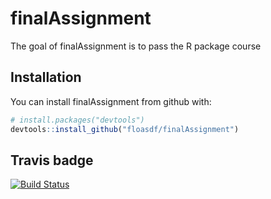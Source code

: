 # finalAssignment

The goal of finalAssignment is to pass the R package course

## Installation

You can install finalAssignment from github with:


``` r
# install.packages("devtools")
devtools::install_github("floasdf/finalAssignment")
```

## Travis badge

[![Build Status](https://travis-ci.org/floasdf/finalAssignment.svg?branch=master)](https://travis-ci.org/floasdf/finalAssignment)

